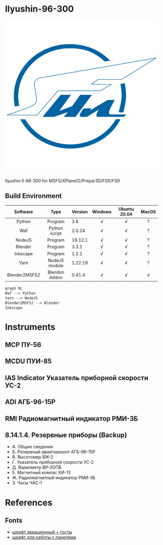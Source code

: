 # Ilyushin-96-300

![](vectors/logo.svg)

Ilyushin Il-96-300 for MSFS/XPlane12/Prepar3D/FSX/FS9

## Build Environment


|   Software    |     Type      | Version | Windows | Ubuntu 20.04 | MacOS |
| :-----------: | :-----------: | :------ | :-----: | :----------: | :---: |
|    Python     |    Program    | 3.8     |    √    |      √       |   ?   |
|      Waf      | Python script | 2.0.24  |    √    |      √       |   ?   |
|    NodeJS     |    Program    | 18.12.1 |    √    |      √       |   ?   |
|    Blender    |    Program    | 3.3.1   |    √    |      √       |   ?   |
|   Inkscape    |    Program    | 1.2.1   |    √    |      √       |   ?   |
|     Yarn      | NodeJS module | 1.22.19 |    √    |      √       |   ?   |
| Blender2MSFS2 | Blendon Addon | 0.41.4  |    √    |      √       |   √   |

```mermaid
graph RL
Waf --> Python
Yarn --> NodeJS
Blender2MSFS2 --> Blender
Inkscape
```

# Instruments

## MCP ПУ-56

## MCDU ПУИ-85

## IAS Indicator Указатель приборной скорости УС-2


## ADI АГБ-96-15Р

## RMI Радиомагнитный индикатор РМИ-ЗБ


## 8.14.1.4. Резервные приборы (Backup)

* А. Общие сведения
* Б. Резервный авиагоризонт АГБ-96-15Р
* В. Высотомер ВЖ-2
* Г. Указатель приборной скорости УС-2
* Д. Вариометр ВР-ЗОПБ
* Е. Магнитный компас КИ-13
* Ж. Радиомагнитный индикатор РМИ-ЗБ
* З. Часы ЧАС-1

# References

## Fonts

* [шрифт авиационный + госты](https://www.avsim.su/f/documents-16/font-aviation-guests-29276.html)
* [шрифт для работы с панелями](https://www.avsim.su/f/fs2004-for-designers-37/font-to-work-with-the-panels-18335.html)